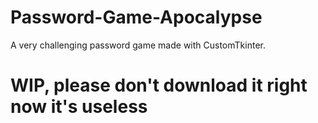 # Password-Game-Apocalypse
A very challenging password game made with CustomTkinter.

# WIP, please don't download it right now it's useless
